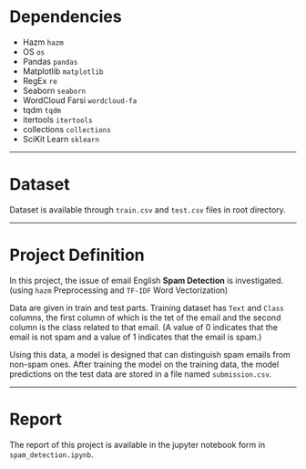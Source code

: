 # Dependencies

- Hazm `hazm`
- OS `os`
- Pandas `pandas`
- Matplotlib `matplotlib`
- RegEx `re`
- Seaborn `seaborn`
- WordCloud Farsi `wordcloud-fa`
- tqdm `tqdm`
- itertools `itertools`
- collections `collections`
- SciKit Learn `sklearn`

---

# Dataset

Dataset is available through `train.csv` and `test.csv` files in root directory.

---

# Project Definition

In this project, the issue of email English **Spam Detection** is investigated. (using `hazm` Preprocessing and `TF-IDF` Word Vectorization)

Data are given in train and test parts. Training dataset has `Text` and `Class` columns, the first column of which is the tet of the email and the second column is the class related to that email. (A value of 0 indicates that the email is not spam and a value of 1 indicates that the email is spam.)

Using this data, a model is designed that can distinguish spam emails from non-spam ones. After training the model on the training data, the model predictions on the test data are stored in a file named `submission.csv`.

---

# Report

The report of this project is available in the jupyter notebook form in `spam_detection.ipynb`.


